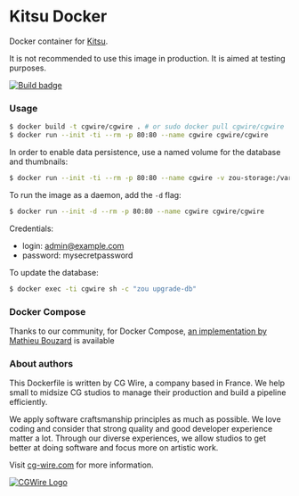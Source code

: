 # Kitsu Docker

Docker container for [Kitsu](https://kitsu.cg-wire.com/).

It is not recommended to use this image in production. It is aimed at testing
purposes.

[![Build badge](https://travis-ci.com/cgwire/cgwire.svg?branch=master)](https://travis-ci.com/cgwire/cgwire)

### Usage

```bash
$ docker build -t cgwire/cgwire . # or sudo docker pull cgwire/cgwire
$ docker run --init -ti --rm -p 80:80 --name cgwire cgwire/cgwire
```

In order to enable data persistence, use a named volume for the database and thumbnails:

```bash
$ docker run --init -ti --rm -p 80:80 --name cgwire -v zou-storage:/var/lib/postgresql -v zou-storage:/opt/zou/previews cgwire/cgwire
```

To run the image as a daemon, add the `-d` flag:

```bash
$ docker run --init -d --rm -p 80:80 --name cgwire cgwire/cgwire
```

Credentials:

* login: admin@example.com
* password: mysecretpassword

To update the database:

```bash
$ docker exec -ti cgwire sh -c "zou upgrade-db"
```

### Docker Compose

Thanks to our community, for Docker Compose, [an implementation by Mathieu Bouzard](https://gitlab.com/mathbou/docker-cgwire)
is available

### About authors

This Dockerfile is written by CG Wire, a company based in France. We help small
to midsize CG studios to manage their production and build a pipeline
efficiently.

We apply software craftsmanship principles as much as possible. We love
coding and consider that strong quality and good developer experience matter a
 lot.
Through our diverse experiences, we allow studios to get better at doing
software and focus more on  artistic work.

Visit [cg-wire.com](https://cg-wire.com) for more information.

[![CGWire Logo](https://zou.cg-wire.com/cgwire.png)](https://cgwire.com)
